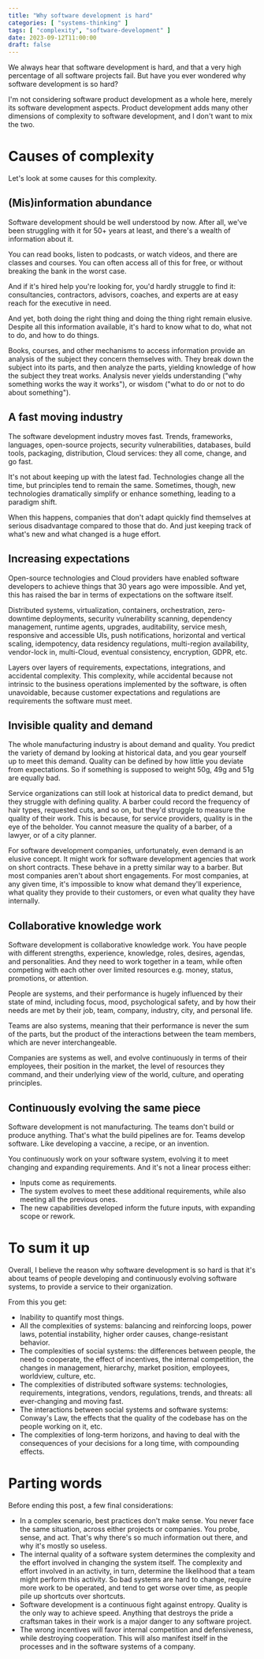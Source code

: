 ```yaml
---
title: "Why software development is hard"
categories: [ "systems-thinking" ]
tags: [ "complexity", "software-development" ]
date: 2023-09-12T11:00:00
draft: false
---
```


We always hear that software development is hard, and that a very high percentage of all software projects fail. But have you ever wondered why software development is so hard?

I'm not considering software product development as a whole here, merely its software development aspects. Product development adds many other dimensions of complexity to software development, and I don't want to mix the two.

# Causes of complexity

Let's look at some causes for this complexity.

## (Mis)information abundance

Software development should be well understood by now. After all, we've been struggling with it for 50+ years at least, and there's a wealth of information about it.

You can read books, listen to podcasts, or watch videos, and there are classes and courses. You can often access all of this for free, or without breaking the bank in the worst case.

And if it's hired help you're looking for, you'd hardly struggle to find it: consultancies, contractors, advisors, coaches, and experts are at easy reach for the executive in need.

And yet, both doing the right thing and doing the thing right remain elusive. Despite all this information available, it's hard to know what to do, what not to do, and how to do things.

Books, courses, and other mechanisms to access information provide an analysis of the subject they concern themselves with. They break down the subject into its parts, and then analyze the parts, yielding knowledge of how the subject they treat works. Analysis never yields understanding ("why something works the way it works"), or wisdom ("what to do or not to do about something").

## A fast moving industry

The software development industry moves fast. Trends, frameworks, languages, open-source projects, security vulnerabilities, databases, build tools, packaging, distribution, Cloud services: they all come, change, and go fast.

It's not about keeping up with the latest fad. Technologies change all the time, but principles tend to remain the same. Sometimes, though, new technologies dramatically simplify or enhance something, leading to a paradigm shift.

When this happens, companies that don't adapt quickly find themselves at serious disadvantage compared to those that do. And just keeping track of what's new and what changed is a huge effort.

## Increasing expectations

Open-source technologies and Cloud providers have enabled software developers to achieve things that 30 years ago were impossible. And yet, this has raised the bar in terms of expectations on the software itself.

Distributed systems, virtualization, containers, orchestration, zero-downtime deployments, security vulnerability scanning, dependency management, runtime agents, upgrades, auditability, service mesh, responsive and accessible UIs, push notifications, horizontal and vertical scaling, idempotency, data residency regulations, multi-region availability, vendor-lock in, multi-Cloud, eventual consistency, encryption, GDPR, etc.

Layers over layers of requirements, expectations, integrations, and accidental complexity. This complexity, while accidental because not intrinsic to the business operations implemented by the software, is often unavoidable, because customer expectations and regulations are requirements the software must meet.

## Invisible quality and demand

The whole manufacturing industry is about demand and quality. You predict the variety of demand by looking at historical data, and you gear yourself up to meet this demand. Quality can be defined by how little you deviate from expectations. So if something is supposed to weight 50g, 49g and 51g are equally bad.

Service organizations can still look at historical data to predict demand, but they struggle with defining quality. A barber could record the frequency of hair types, requested cuts, and so on, but they'd struggle to measure the quality of their work. This is because, for service providers, quality is in the eye of the beholder. You cannot measure the quality of a barber, of a lawyer, or of a city planner.

For software development companies, unfortunately, even demand is an elusive concept. It might work for software development agencies that work on short contracts. These behave in a pretty similar way to a barber. But most companies aren't about short engagements. For most companies, at any given time, it's impossible to know what demand they'll experience, what quality they provide to their customers, or even what quality they have internally.

## Collaborative knowledge work

Software development is collaborative knowledge work. You have people with different strengths, experience, knowledge, roles, desires, agendas, and personalities. And they need to work together in a team, while often competing with each other over limited resources e.g. money, status, promotions, or attention.

People are systems, and their performance is hugely influenced by their state of mind, including focus, mood, psychological safety, and by how their needs are met by their job, team, company, industry, city, and personal life.

Teams are also systems, meaning that their performance is never the sum of the parts, but the product of the interactions between the team members, which are never interchangeable.

Companies are systems as well, and evolve continuously in terms of their employees, their position in the market, the level of resources they command, and their underlying view of the world, culture, and operating principles.

## Continuously evolving the same piece

Software development is not manufacturing. The teams don't build or produce anything. That's what the build pipelines are for. Teams develop software. Like developing a vaccine, a recipe, or an invention.

You continuously work on your software system, evolving it to meet changing and expanding requirements. And it's not a linear process either:

- Inputs come as requirements.
- The system evolves to meet these additional requirements, while also meeting all the previous ones.
- The new capabilities developed inform the future inputs, with expanding scope or rework.

# To sum it up

Overall, I believe the reason why software development is so hard is that it's about teams of people developing and continuously evolving software systems, to provide a service to their organization.

From this you get:

- Inability to quantify most things.
- All the complexities of systems: balancing and reinforcing loops, power laws, potential instability, higher order causes, change-resistant behavior.
- The complexities of social systems: the differences between people, the need to cooperate, the effect of incentives, the internal competition, the changes in management, hierarchy, market position, employees, worldview, culture, etc.
- The complexities of distributed software systems: technologies, requirements, integrations, vendors, regulations, trends, and threats: all ever-changing and moving fast.
- The interactions between social systems and software systems: Conway's Law, the effects that the quality of the codebase has on the people working on it, etc.
- The complexities of long-term horizons, and having to deal with the consequences of your decisions for a long time, with compounding effects.

# Parting words

Before ending this post, a few final considerations:

- In a complex scenario, best practices don't make sense. You never face the same situation, across either projects or companies. You probe, sense, and act. That's why there's so much information out there, and why it's mostly so useless.
- The internal quality of a software system determines the complexity and the effort involved in changing the system itself. The complexity and effort involved in an activity, in turn, determine the likelihood that a team might perform this activity. So bad systems are hard to change, require more work to be operated, and tend to get worse over time, as people pile up shortcuts over shortcuts.
- Software development is a continuous fight against entropy. Quality is the only way to achieve speed. Anything that destroys the pride a craftsman takes in their work is a major danger to any software project.
- The wrong incentives will favor internal competition and defensiveness, while destroying cooperation. This will also manifest itself in the processes and in the software systems of a company. 
